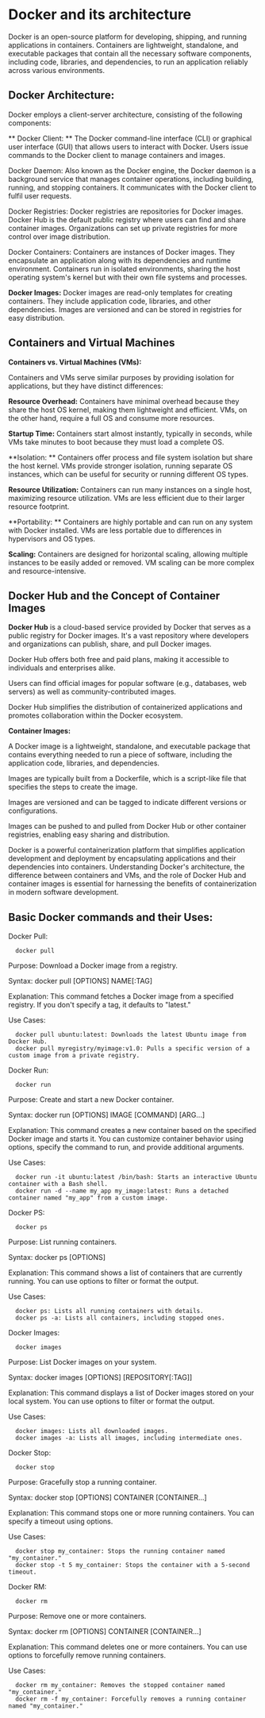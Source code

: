 # Docker and its architecture

Docker is an open-source platform for developing, shipping, and running applications in containers. Containers are lightweight, standalone, and executable packages that contain all the necessary software components, including code, libraries, and dependencies, to run an application reliably across various environments.

## Docker Architecture:
Docker employs a client-server architecture, consisting of the following components:

** Docker Client: ** The Docker command-line interface (CLI) or graphical user interface (GUI) that allows users to interact with Docker. Users issue commands to the Docker client to manage containers and images.

Docker Daemon: Also known as the Docker engine, the Docker daemon is a background service that manages container operations, including building, running, and stopping containers. It communicates with the Docker client to fulfil user requests.

Docker Registries: Docker registries are repositories for Docker images. Docker Hub is the default public registry where users can find and share container images. Organizations can set up private registries for more control over image distribution.

Docker Containers: Containers are instances of Docker images. They encapsulate an application along with its dependencies and runtime environment. Containers run in isolated environments, sharing the host operating system's kernel but with their own file systems and processes.

**Docker Images:** Docker images are read-only templates for creating containers. They include application code, libraries, and other dependencies. Images are versioned and can be stored in registries for easy distribution.

## Containers and Virtual Machines 

**Containers vs. Virtual Machines (VMs):**

Containers and VMs serve similar purposes by providing isolation for applications, but they have distinct differences:

**Resource Overhead:** Containers have minimal overhead because they share the host OS kernel, making them lightweight and efficient. VMs, on the other hand, require a full OS and consume more resources.

**Startup Time:** Containers start almost instantly, typically in seconds, while VMs take minutes to boot because they must load a complete OS.

**Isolation: ** Containers offer process and file system isolation but share the host kernel. VMs provide stronger isolation, running separate OS instances, which can be useful for security or running different OS types.

**Resource Utilization:** Containers can run many instances on a single host, maximizing resource utilization. VMs are less efficient due to their larger resource footprint.

**Portability: ** Containers are highly portable and can run on any system with Docker installed. VMs are less portable due to differences in hypervisors and OS types.

**Scaling:** Containers are designed for horizontal scaling, allowing multiple instances to be easily added or removed. VM scaling can be more complex and resource-intensive.

 ## Docker Hub and the Concept of Container Images


**Docker Hub** is a cloud-based service provided by Docker that serves as a public registry for Docker images. It's a vast repository where developers and organizations can publish, share, and pull Docker images.

Docker Hub offers both free and paid plans, making it accessible to individuals and enterprises alike.

Users can find official images for popular software (e.g., databases, web servers) as well as community-contributed images.

Docker Hub simplifies the distribution of containerized applications and promotes collaboration within the Docker ecosystem.

**Container Images:**

A Docker image is a lightweight, standalone, and executable package that contains everything needed to run a piece of software, including the application code, libraries, and dependencies.

Images are typically built from a Dockerfile, which is a script-like file that specifies the steps to create the image.

Images are versioned and can be tagged to indicate different versions or configurations.

Images can be pushed to and pulled from Docker Hub or other container registries, enabling easy sharing and distribution.

Docker is a powerful containerization platform that simplifies application development and deployment by encapsulating applications and their dependencies into containers. Understanding Docker's architecture, the difference between containers and VMs, and the role of Docker Hub and container images is essential for harnessing the benefits of containerization in modern software development.


## Basic Docker commands and their Uses:

Docker Pull:

      docker pull

Purpose: Download a Docker image from a registry.

Syntax: docker pull [OPTIONS] NAME[:TAG]

Explanation: This command fetches a Docker image from a specified registry. If you don't specify a tag, it defaults to "latest."

Use Cases:

      docker pull ubuntu:latest: Downloads the latest Ubuntu image from Docker Hub.
      docker pull myregistry/myimage:v1.0: Pulls a specific version of a custom image from a private registry.
      

Docker Run:     

      docker run

Purpose: Create and start a new Docker container.

Syntax: docker run [OPTIONS] IMAGE [COMMAND] [ARG...]

Explanation: This command creates a new container based on the specified Docker image and starts it. You can customize container behavior using options, specify the command to run, and provide additional arguments.

Use Cases:

      docker run -it ubuntu:latest /bin/bash: Starts an interactive Ubuntu container with a Bash shell.
      docker run -d --name my_app my_image:latest: Runs a detached container named "my_app" from a custom image.


Docker PS:

      docker ps

Purpose: List running containers.

Syntax: docker ps [OPTIONS]

Explanation: This command shows a list of containers that are currently running. You can use options to filter or format the output.

Use Cases:

      docker ps: Lists all running containers with details.
      docker ps -a: Lists all containers, including stopped ones.
  

Docker Images:

      docker images

Purpose: List Docker images on your system.

Syntax: docker images [OPTIONS] [REPOSITORY[:TAG]]

Explanation: This command displays a list of Docker images stored on your local system. You can use options to filter or format the output.

Use Cases:

      docker images: Lists all downloaded images.
      docker images -a: Lists all images, including intermediate ones.
  

Docker Stop:

      docker stop

Purpose: Gracefully stop a running container.

Syntax: docker stop [OPTIONS] CONTAINER [CONTAINER...]

Explanation: This command stops one or more running containers. You can specify a timeout using options.

Use Cases:

      docker stop my_container: Stops the running container named "my_container."
      docker stop -t 5 my_container: Stops the container with a 5-second timeout.
  

Docker RM:
  
      docker rm

Purpose: Remove one or more containers.

Syntax: docker rm [OPTIONS] CONTAINER [CONTAINER...]

Explanation: This command deletes one or more containers. You can use options to forcefully remove running containers.

Use Cases:

      docker rm my_container: Removes the stopped container named "my_container."
      docker rm -f my_container: Forcefully removes a running container named "my_container."
